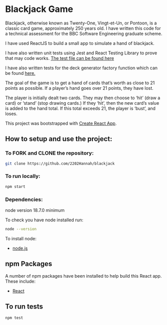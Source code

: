 # Blackjack Game

Blackjack, otherwise known as Twenty-One, Vingt-et-Un, or Pontoon, is a classic card game, approximately 250 years old. I have written this code for a technical assessment for the BBC Software Engineering graduate scheme.

I have used ReactJS to build a small app to simulate a hand of blackjack.

I have also written unit tests using Jest and React Testing Library to prove that may code works. [The test file can be found here](</src/components/game/test/index.test.js>)

I have also written tests for the deck generator factory function which can be found [here.](/src/components/game/utils.test.js) 

The goal of the game is to get a hand of cards that’s worth as close to 21 points as possible. If a player’s hand goes over 21 points, they have lost.

The player is initially dealt two cards. They may then choose to ‘hit’ (draw a card) or ‘stand’ (stop drawing cards.) If they ‘hit’, then the new card’s value is added to the hand total. If this total exceeds 21, the player is ‘bust’, and loses.

This project was bootstrapped with [Create React App](https://github.com/facebook/create-react-app).

## How to setup and use the project:

### To FORK and CLONE the repository:

```bash dark
git clone https://github.com/2202Hannah/blackjack
```

### To run locally:

```bash dark
npm start
```

### Dependencies:

node version 18.7.0 minimum

To check you have node installed run:

```bash dark
node --version
```

To install node:

- [node.js](https://nodejs.org/en/download/package-manager/)

## npm Packages

A number of npm packages have been installed to help build this React app. These include:

- [React](https://reactjs.org)

## To run tests

```bash dark
npm test
```